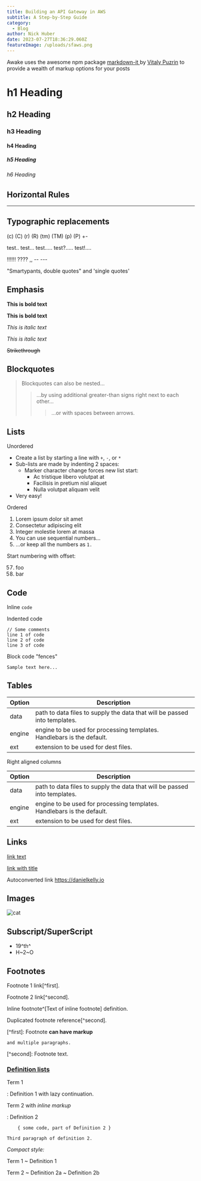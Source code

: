 ```yaml
---
title: Building an API Gateway in AWS
subtitle: A Step-by-Step Guide
category:
  - Blog
author: Nick Huber
date: 2023-07-27T18:36:29.060Z
featureImage: /uploads/sfaws.png
---
```

Awake uses the awesome npm package [markdown-it ](https://github.com/markdown-it/markdown-it)by [Vitaly Puzrin](https://github.com/puzrin) to provide a wealth of markup options for your posts

# h1 Heading

## h2 Heading

### h3 Heading

#### h4 Heading

##### h5 Heading

###### h6 Heading

## Horizontal Rules

- - -

## Typographic replacements

(c) (C) (r) (R) (tm) (TM) (p) (P) +-

test.. test... test..... test?..... test!....

!!!!!! ???? ,,  -- ---

"Smartypants, double quotes" and 'single quotes'

## Emphasis

**This is bold text**

**This is bold text**

_This is italic text_

_This is italic text_

~~Strikethrough~~

## Blockquotes

> Blockquotes can also be nested...
>
> > ...by using additional greater-than signs right next to each other...
> >
> > > ...or with spaces between arrows.

## Lists

Unordered

* Create a list by starting a line with `+`, `-`, or `*`
* Sub-lists are made by indenting 2 spaces:
  * Marker character change forces new list start:
    * Ac tristique libero volutpat at
    * Facilisis in pretium nisl aliquet
    * Nulla volutpat aliquam velit
* Very easy!

Ordered

1. Lorem ipsum dolor sit amet
2. Consectetur adipiscing elit
3. Integer molestie lorem at massa
4. You can use sequential numbers...
5. ...or keep all the numbers as `1.`

Start numbering with offset:

57. foo
58. bar

## Code

Inline `code`

Indented code

```
// Some comments
line 1 of code
line 2 of code
line 3 of code
```

Block code "fences"

```
Sample text here...
```

## Tables

| Option | Description                                                               |
| ------ | ------------------------------------------------------------------------- |
| data   | path to data files to supply the data that will be passed into templates. |
| engine | engine to be used for processing templates. Handlebars is the default.    |
| ext    | extension to be used for dest files.                                      |

Right aligned columns

| Option | Description                                                               |
| ------ | ------------------------------------------------------------------------- |
| data   | path to data files to supply the data that will be passed into templates. |
| engine | engine to be used for processing templates. Handlebars is the default.    |
| ext    | extension to be used for dest files.                                      |

## Links

[link text](https://danielkelly.io)

[link with title](https://danielkelly.io "title text!")

Autoconverted link https://danielkelly.io

## Images

![cat](/uploads/cat-1045782_1920.jpg)

## Subscript/SuperScript

* 19^th^
* H\~2\~O

## Footnotes

Footnote 1 link\[^first].

Footnote 2 link\[^second].

Inline footnote^\[Text of inline footnote] definition.

Duplicated footnote reference\[^second].

\[^first]: Footnote **can have markup**

```
and multiple paragraphs.
```

\[^second]: Footnote text.

### [Definition lists](https://github.com/markdown-it/markdown-it-deflist)

Term 1

:   Definition 1
with lazy continuation.

Term 2 with _inline markup_

:   Definition 2

```
    { some code, part of Definition 2 }

Third paragraph of definition 2.
```

_Compact style:_

Term 1
  ~ Definition 1

Term 2
  \~ Definition 2a
  \~ Definition 2b
